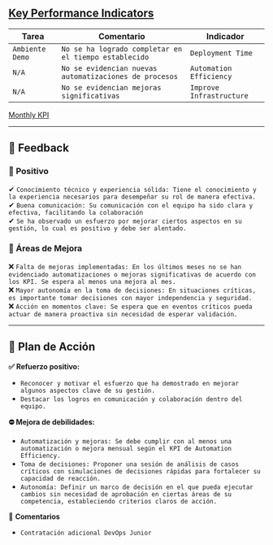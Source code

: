 
## [Key Performance Indicators](https://docs.google.com/spreadsheets/d/1TYhk7ZEIljATiVYxTidpOquSI95grvli3tqUiupvb38/edit?gid=1246936626#gid=1246936626)

| Tarea           | Comentario                                             | Indicador                |
| --------------- | ------------------------------------------------------ | ------------------------ |
| `Ambiente Demo` | `No se ha logrado completar en el tiempo establecido`  | `Deployment Time`        |
| `N/A`           | `No se evidencian nuevas automatizaciones de procesos` | `Automation Efficiency`  |
| `N/A`           | `No se evidencian mejoras significativas`              | `Improve Infrastructure` |

[Monthly KPI](https://docs.google.com/spreadsheets/d/1t2tr8Wdy8ErQVfCd1iZcZk8oPq-cxWlric8IbeQCsW4/edit?gid=0#gid=0)

---
## 📣 Feedback

### 🔹 Positivo  
✔ `Conocimiento técnico y experiencia sólida: Tiene el conocimiento y la experiencia necesarios para desempeñar su rol de manera efectiva.`  
✔ `Buena comunicación: Su comunicación con el equipo ha sido clara y efectiva, facilitando la colaboración`  
✔ `Se ha observado un esfuerzo por mejorar ciertos aspectos en su gestión, lo cual es positivo y debe ser alentado.`

### 🔻 Áreas de Mejora  
❌ `Falta de mejoras implementadas: En los últimos meses no se han evidenciado automatizaciones o mejoras significativas de acuerdo con los KPI. Se espera al menos una mejora al mes. `  
❌ `Mayor autonomía en la toma de decisiones: En situaciones críticas, es importante tomar decisiones con mayor independencia y seguridad.`  
❌ `Acción en momentos clave: Se espera que en eventos críticos pueda actuar de manera proactiva sin necesidad de esperar validación.`  

---

## 🎯 Plan de Acción

**✅ Refuerzo positivo:**  
- `Reconocer y motivar el esfuerzo que ha demostrado en mejorar algunos aspectos clave de su gestión.`
- `Destacar los logros en comunicación y colaboración dentro del equipo.`

**⛔️ Mejora de debilidades:**  
- `Automatización y mejoras: Se debe cumplir con al menos una automatización o mejora mensual según el KPI de Automation Efficiency.`
- `Toma de decisiones: Proponer una sesión de análisis de casos críticos con simulaciones de decisiones rápidas para fortalecer su capacidad de reacción.`
- `Autonomía: Definir un marco de decisión en el que pueda ejecutar cambios sin necesidad de aprobación en ciertas áreas de su competencia, estableciendo criterios claros de acción.`

🔸 **Comentarios**
- `Contratación adicional DevOps Junior`
